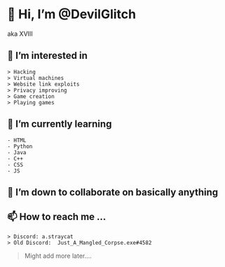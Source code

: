 # 👋 Hi, I’m @DevilGlitch
aka XVIII
 
## 👀 I’m interested in 

    > Hacking
    > Virtual machines
    > Website link exploits
    > Privacy improving
    > Game creation
    > Playing games
    
## 🌱 I’m currently learning

    - HTML
    - Python
    - Java
    - C++
    - CSS
    - JS

## 💞️ I’m down to collaborate on basically anything
  
## 📫 How to reach me ...
    > Discord: a.straycat
    > Old Discord:  Just_A_Mangled_Corpse.exe#4582
  > Might add more later.... 


<!---
DevilGlitch/DevilGlitch is a ✨ special ✨ repository because its `README.md` (this file) appears on your GitHub profile.
You can click the Preview link to take a look at your changes.
--->
